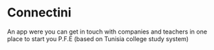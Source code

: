 # Connectini
An app were you can get in touch with companies and teachers in one place to start you P.F.E (based on Tunisia college study system)
